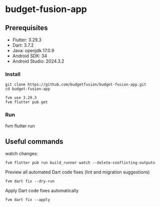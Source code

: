 # budget-fusion-app

## Prerequisites

- Flutter: 3.29.3
- Dart:  3.7.2
- Java: openjdk 17.0.9
- Android SDK: 34
- Android Studio: 2024.3.2

### Install

```
git clone https://github.com/budgetfusion/budget-fusion-app.git
cd budget-fusion-app

fvm use 3.29.3  
fvm flutter pub get
```

### Run

fvm flutter run

## Useful commands

watch changes:

```
fvm flutter pub run build_runner watch --delete-conflicting-outputs
```

Preview all automated Dart code fixes (lint and migration suggestions)

```
fvm dart fix --dry-run
```

Apply Dart code fixes automatically

```
fvm dart fix --apply
```